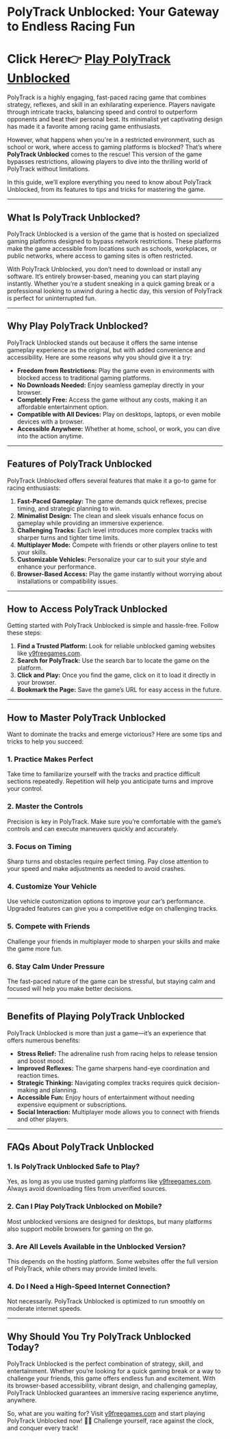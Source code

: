 # PolyTrack Unblocked: Your Gateway to Endless Racing Fun  
# Click Here👉 [Play PolyTrack Unblocked](https://www.y9freegames.com/game/polytrack/)

PolyTrack is a highly engaging, fast-paced racing game that combines strategy, reflexes, and skill in an exhilarating experience. Players navigate through intricate tracks, balancing speed and control to outperform opponents and beat their personal best. Its minimalist yet captivating design has made it a favorite among racing game enthusiasts.  

However, what happens when you're in a restricted environment, such as school or work, where access to gaming platforms is blocked? That’s where **PolyTrack Unblocked** comes to the rescue! This version of the game bypasses restrictions, allowing players to dive into the thrilling world of PolyTrack without limitations.  

In this guide, we’ll explore everything you need to know about PolyTrack Unblocked, from its features to tips and tricks for mastering the game.  

---

## **What Is PolyTrack Unblocked?**  

PolyTrack Unblocked is a version of the game that is hosted on specialized gaming platforms designed to bypass network restrictions. These platforms make the game accessible from locations such as schools, workplaces, or public networks, where access to gaming sites is often restricted.  

With PolyTrack Unblocked, you don’t need to download or install any software. It’s entirely browser-based, meaning you can start playing instantly. Whether you’re a student sneaking in a quick gaming break or a professional looking to unwind during a hectic day, this version of PolyTrack is perfect for uninterrupted fun.  

---

## **Why Play PolyTrack Unblocked?**  

PolyTrack Unblocked stands out because it offers the same intense gameplay experience as the original, but with added convenience and accessibility. Here are some reasons why you should give it a try:  

- **Freedom from Restrictions:** Play the game even in environments with blocked access to traditional gaming platforms.  
- **No Downloads Needed:** Enjoy seamless gameplay directly in your browser.  
- **Completely Free:** Access the game without any costs, making it an affordable entertainment option.  
- **Compatible with All Devices:** Play on desktops, laptops, or even mobile devices with a browser.  
- **Accessible Anywhere:** Whether at home, school, or work, you can dive into the action anytime.  

---

## **Features of PolyTrack Unblocked**  

PolyTrack Unblocked offers several features that make it a go-to game for racing enthusiasts:  

1. **Fast-Paced Gameplay:** The game demands quick reflexes, precise timing, and strategic planning to win.  
2. **Minimalist Design:** The clean and sleek visuals enhance focus on gameplay while providing an immersive experience.  
3. **Challenging Tracks:** Each level introduces more complex tracks with sharper turns and tighter time limits.  
4. **Multiplayer Mode:** Compete with friends or other players online to test your skills.  
5. **Customizable Vehicles:** Personalize your car to suit your style and enhance your performance.  
6. **Browser-Based Access:** Play the game instantly without worrying about installations or compatibility issues.  

---

## **How to Access PolyTrack Unblocked**  

Getting started with PolyTrack Unblocked is simple and hassle-free. Follow these steps:  

1. **Find a Trusted Platform:** Look for reliable unblocked gaming websites like [y9freegames.com](https://www.y9freegames.com).  
2. **Search for PolyTrack:** Use the search bar to locate the game on the platform.  
3. **Click and Play:** Once you find the game, click on it to load it directly in your browser.  
4. **Bookmark the Page:** Save the game’s URL for easy access in the future.  

---

## **How to Master PolyTrack Unblocked**  

Want to dominate the tracks and emerge victorious? Here are some tips and tricks to help you succeed:  

### **1. Practice Makes Perfect**  
Take time to familiarize yourself with the tracks and practice difficult sections repeatedly. Repetition will help you anticipate turns and improve your control.  

### **2. Master the Controls**  
Precision is key in PolyTrack. Make sure you’re comfortable with the game’s controls and can execute maneuvers quickly and accurately.  

### **3. Focus on Timing**  
Sharp turns and obstacles require perfect timing. Pay close attention to your speed and make adjustments as needed to avoid crashes.  

### **4. Customize Your Vehicle**  
Use vehicle customization options to improve your car’s performance. Upgraded features can give you a competitive edge on challenging tracks.  

### **5. Compete with Friends**  
Challenge your friends in multiplayer mode to sharpen your skills and make the game more fun.  

### **6. Stay Calm Under Pressure**  
The fast-paced nature of the game can be stressful, but staying calm and focused will help you make better decisions.  

---

## **Benefits of Playing PolyTrack Unblocked**  

PolyTrack Unblocked is more than just a game—it’s an experience that offers numerous benefits:  

- **Stress Relief:** The adrenaline rush from racing helps to release tension and boost mood.  
- **Improved Reflexes:** The game sharpens hand-eye coordination and reaction times.  
- **Strategic Thinking:** Navigating complex tracks requires quick decision-making and planning.  
- **Accessible Fun:** Enjoy hours of entertainment without needing expensive equipment or subscriptions.  
- **Social Interaction:** Multiplayer mode allows you to connect with friends and other players.  

---

## **FAQs About PolyTrack Unblocked**  

### **1. Is PolyTrack Unblocked Safe to Play?**  
Yes, as long as you use trusted gaming platforms like [y9freegames.com](https://www.y9freegames.com). Always avoid downloading files from unverified sources.  

### **2. Can I Play PolyTrack Unblocked on Mobile?**  
Most unblocked versions are designed for desktops, but many platforms also support mobile browsers for gaming on the go.  

### **3. Are All Levels Available in the Unblocked Version?**  
This depends on the hosting platform. Some websites offer the full version of PolyTrack, while others may provide limited levels.  

### **4. Do I Need a High-Speed Internet Connection?**  
Not necessarily. PolyTrack Unblocked is optimized to run smoothly on moderate internet speeds.  

---

## **Why Should You Try PolyTrack Unblocked Today?**  

PolyTrack Unblocked is the perfect combination of strategy, skill, and entertainment. Whether you’re looking for a quick gaming break or a way to challenge your friends, this game offers endless fun and excitement. With its browser-based accessibility, vibrant design, and challenging gameplay, PolyTrack Unblocked guarantees an immersive racing experience anytime, anywhere.  

So, what are you waiting for? Visit [y9freegames.com](https://www.y9freegames.com) and start playing PolyTrack Unblocked now! 🚗✨ Challenge yourself, race against the clock, and conquer every track!  
